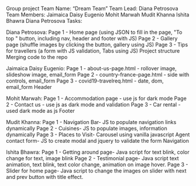 Group project
Team Name: 	    “Dream Team”
Team Lead:	    Diana Petrosova
Team Members: 	Jaimaica Daisy Eugenio
                Mohit Marwah
                Mudit Khanna
                Ishita Bhawra
                Diana Petrosova
Tasks:

Diana Petrosova:
Page 1 - Home page (using JSON to fill in the page, "To top " button, including nav, header and footer with JS)
Page 2 - Gallery page (shuffle images by clicking the button, gallery using JS)
Page 3 - Tips for travellers (a form with JS validation, Tabs using JS)
Project structure
Merging code to the repo

Jaimaica Daisy Eugenio:
Page 1 - about-us-page.html - rollover image, slideshow image, email_form
Page 2 - country-france-page.html - side with controls, email_form
Page 3 - covid19-travelreq.html - date, dom, email_form
Header

Mohit Marwah:
Page 1 - Accommodation page - use js for dark mode
Page 2 - Contact us - use js as dark mode and validation
Page 3 - Car rental - used dark mode as js
Footer

Mudit Khanna:
Page 1 - Navigation Bar- JS to populate navigation links dynamically
Page 2 - Cuisines- JS to populate images, information dynamically
Page 3 - Places to Visit- Carousel using vanilla javascript
Agent contact form- JS to create modal and jquery to validate the form
Navigation

Ishita Bhawra:
Page 1 - Getting around page- Java script for text blink, color change for text, image blink
Page 2 - Testimonial page- Java script text animation, text blink, text color change, animation on image hover.
Page 3 - Slider for home page- Java script to change the images on slider with next and prev button with title effect.